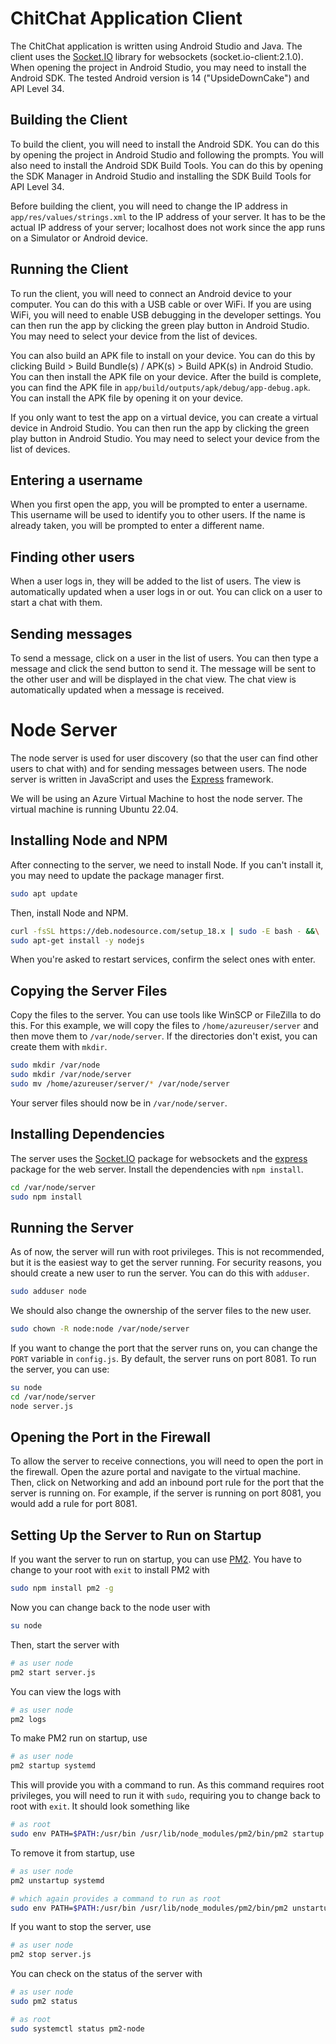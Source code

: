 # ChitChat Application Client

The ChitChat application is written using Android Studio and Java. The client uses the [Socket.IO](https://socket.io/) library for websockets (socket.io-client:2.1.0). When opening the project in Android Studio, you may need to install the Android SDK. The tested Android version is 14 ("UpsideDownCake") and API Level 34.

## Building the Client

To build the client, you will need to install the Android SDK. You can do this by opening the project in Android Studio and following the prompts. You will also need to install the Android SDK Build Tools. You can do this by opening the SDK Manager in Android Studio and installing the SDK Build Tools for API Level 34.

Before building the client, you will need to change the IP address in `app/res/values/strings.xml` to the IP address of your server. It has to be the actual IP address of your server; localhost does not work since the app runs on a Simulator or Android device.

## Running the Client

To run the client, you will need to connect an Android device to your computer. You can do this with a USB cable or over WiFi. If you are using WiFi, you will need to enable USB debugging in the developer settings. You can then run the app by clicking the green play button in Android Studio. You may need to select your device from the list of devices.

You can also build an APK file to install on your device. You can do this by clicking Build > Build Bundle(s) / APK(s) > Build APK(s) in Android Studio. You can then install the APK file on your device. After the build is complete, you can find the APK file in `app/build/outputs/apk/debug/app-debug.apk`. You can install the APK file by opening it on your device.

If you only want to test the app on a virtual device, you can create a virtual device in Android Studio. You can then run the app by clicking the green play button in Android Studio. You may need to select your device from the list of devices.

## Entering a username

When you first open the app, you will be prompted to enter a username. This username will be used to identify you to other users. If the name is already taken, you will be prompted to enter a different name.

## Finding other users

When a user logs in, they will be added to the list of users. The view is automatically updated when a user logs in or out. You can click on a user to start a chat with them.

## Sending messages

To send a message, click on a user in the list of users. You can then type a message and click the send button to send it. The message will be sent to the other user and will be displayed in the chat view. The chat view is automatically updated when a message is received.



# Node Server
The node server is used for user discovery (so that the user can find other users to chat with) and for sending messages between users. The node server is written in JavaScript and uses the [Express](https://expressjs.com/) framework.

We will be using an Azure Virtual Machine to host the node server. The virtual machine is running Ubuntu 22.04.

## Installing Node and NPM
After connecting to the server, we need to install Node. If you can't install it, you may need to update the package manager first.
```bash
sudo apt update
```
Then, install Node and NPM.
```bash
curl -fsSL https://deb.nodesource.com/setup_18.x | sudo -E bash - &&\
sudo apt-get install -y nodejs
```

When you're asked to restart services, confirm the select ones with enter.

## Copying the Server Files
Copy the files to the server. You can use tools like WinSCP or FileZilla to do this. For this example, we will copy the files to `/home/azureuser/server` and then move them to `/var/node/server`. If the directories don't exist, you can create them with `mkdir`.
```bash
sudo mkdir /var/node
sudo mkdir /var/node/server
sudo mv /home/azureuser/server/* /var/node/server
```
Your server files should now be in `/var/node/server`.

## Installing Dependencies
The server uses the [Socket.IO](https://www.npmjs.com/package/socket.io) package for websockets and the [express](https://www.npmjs.com/package/express) package for the web server. Install the dependencies with `npm install`.
```bash
cd /var/node/server
sudo npm install
```

## Running the Server
As of now, the server will run with root privileges. This is not recommended, but it is the easiest way to get the server running.
For security reasons, you should create a new user to run the server. You can do this with `adduser`.
```bash
sudo adduser node
```

We should also change the ownership of the server files to the new user.
```bash
sudo chown -R node:node /var/node/server
```

If you want to change the port that the server runs on, you can change the `PORT` variable in `config.js`. By default, the server runs on port 8081. To run the server, you can use:
```bash
su node
cd /var/node/server
node server.js
```

## Opening the Port in the Firewall
To allow the server to receive connections, you will need to open the port in the firewall. Open the azure portal and navigate to the virtual machine. Then, click on Networking and add an inbound port rule for the port that the server is running on. For example, if the server is running on port 8081, you would add a rule for port 8081.

## Setting Up the Server to Run on Startup
If you want the server to run on startup, you can use [PM2](https://pm2.keymetrics.io/). You have to change to your root with `exit` to install PM2 with 
```bash
sudo npm install pm2 -g
```
Now you can change back to the node user with 
```bash
su node
```
Then, start the server with 
```bash
# as user node
pm2 start server.js
``` 
You can view the logs with 
```bash
# as user node
pm2 logs
```
To make PM2 run on startup, use 
```bash
# as user node
pm2 startup systemd
```
This will provide you with a command to run.
As this command requires root privileges, you will need to run it with `sudo`, requiring you to change back to root with `exit`.
It should look something like 
```bash
# as root
sudo env PATH=$PATH:/usr/bin /usr/lib/node_modules/pm2/bin/pm2 startup systemd -u node --hp /home/node
```
To remove it from startup, use 
```bash
# as user node
pm2 unstartup systemd

# which again provides a command to run as root
sudo env PATH=$PATH:/usr/bin /usr/lib/node_modules/pm2/bin/pm2 unstartup systemd -u node --hp /home/node
```
If you want to stop the server, use 
```bash
# as user node
pm2 stop server.js
```
You can check on the status of the server with 
```bash
# as user node
sudo pm2 status

# as root
sudo systemctl status pm2-node
```
